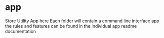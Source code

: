 # app
Store Utility App here
Each folder will contain a command line interface app
the rules and features can be found in the individual app readme documentation
